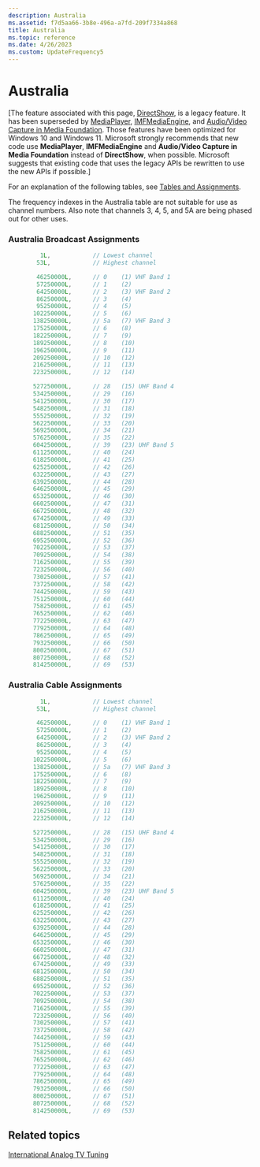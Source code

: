 ```yaml
---
description: Australia
ms.assetid: f7d5aa66-3b8e-496a-a7fd-209f7334a868
title: Australia
ms.topic: reference
ms.date: 4/26/2023
ms.custom: UpdateFrequency5
---
```


# Australia

\[The feature associated with this page, [DirectShow](/windows/win32/directshow/directshow), is a legacy feature. It has been superseded by [MediaPlayer](/uwp/api/Windows.Media.Playback.MediaPlayer), [IMFMediaEngine](/windows/win32/api/mfmediaengine/nn-mfmediaengine-imfmediaengine), and [Audio/Video Capture in Media Foundation](/windows/win32/medfound/audio-video-capture-in-media-foundation). Those features have been optimized for Windows 10 and Windows 11. Microsoft strongly recommends that new code use **MediaPlayer**, **IMFMediaEngine** and **Audio/Video Capture in Media Foundation** instead of **DirectShow**, when possible. Microsoft suggests that existing code that uses the legacy APIs be rewritten to use the new APIs if possible.\]

For an explanation of the following tables, see [Tables and Assignments](tables-and-assignments.md).

The frequency indexes in the Australia table are not suitable for use as channel numbers. Also note that channels 3, 4, 5, and 5A are being phased out for other uses.

### Australia Broadcast Assignments


```C++
         1L,            // Lowest channel
        53L,            // Highest channel

        46250000L,      // 0    (1) VHF Band 1
        57250000L,      // 1    (2)
        64250000L,      // 2    (3) VHF Band 2
        86250000L,      // 3    (4)
        95250000L,      // 4    (5)
       102250000L,      // 5    (6)
       138250000L,      // 5a   (7) VHF Band 3
       175250000L,      // 6    (8)
       182250000L,      // 7    (9)
       189250000L,      // 8    (10)
       196250000L,      // 9    (11)
       209250000L,      // 10   (12)
       216250000L,      // 11   (13)
       223250000L,      // 12   (14)

       527250000L,      // 28   (15) UHF Band 4
       534250000L,      // 29   (16) 
       541250000L,      // 30   (17) 
       548250000L,      // 31   (18) 
       555250000L,      // 32   (19) 
       562250000L,      // 33   (20) 
       569250000L,      // 34   (21) 
       576250000L,      // 35   (22) 
       604250000L,      // 39   (23) UHF Band 5
       611250000L,      // 40   (24) 
       618250000L,      // 41   (25) 
       625250000L,      // 42   (26) 
       632250000L,      // 43   (27) 
       639250000L,      // 44   (28) 
       646250000L,      // 45   (29) 
       653250000L,      // 46   (30) 
       660250000L,      // 47   (31) 
       667250000L,      // 48   (32) 
       674250000L,      // 49   (33) 
       681250000L,      // 50   (34) 
       688250000L,      // 51   (35) 
       695250000L,      // 52   (36) 
       702250000L,      // 53   (37) 
       709250000L,      // 54   (38) 
       716250000L,      // 55   (39) 
       723250000L,      // 56   (40) 
       730250000L,      // 57   (41) 
       737250000L,      // 58   (42) 
       744250000L,      // 59   (43) 
       751250000L,      // 60   (44) 
       758250000L,      // 61   (45) 
       765250000L,      // 62   (46) 
       772250000L,      // 63   (47) 
       779250000L,      // 64   (48) 
       786250000L,      // 65   (49) 
       793250000L,      // 66   (50) 
       800250000L,      // 67   (51) 
       807250000L,      // 68   (52) 
       814250000L,      // 69   (53)
```



### Australia Cable Assignments


```C++
         1L,            // Lowest channel
        53L,            // Highest channel

        46250000L,      // 0    (1) VHF Band 1
        57250000L,      // 1    (2)
        64250000L,      // 2    (3) VHF Band 2
        86250000L,      // 3    (4)
        95250000L,      // 4    (5)
       102250000L,      // 5    (6)
       138250000L,      // 5a   (7) VHF Band 3
       175250000L,      // 6    (8)
       182250000L,      // 7    (9)
       189250000L,      // 8    (10)
       196250000L,      // 9    (11)
       209250000L,      // 10   (12)
       216250000L,      // 11   (13)
       223250000L,      // 12   (14)

       527250000L,      // 28   (15) UHF Band 4
       534250000L,      // 29   (16) 
       541250000L,      // 30   (17) 
       548250000L,      // 31   (18) 
       555250000L,      // 32   (19) 
       562250000L,      // 33   (20) 
       569250000L,      // 34   (21) 
       576250000L,      // 35   (22) 
       604250000L,      // 39   (23) UHF Band 5
       611250000L,      // 40   (24) 
       618250000L,      // 41   (25) 
       625250000L,      // 42   (26) 
       632250000L,      // 43   (27) 
       639250000L,      // 44   (28) 
       646250000L,      // 45   (29) 
       653250000L,      // 46   (30) 
       660250000L,      // 47   (31) 
       667250000L,      // 48   (32) 
       674250000L,      // 49   (33) 
       681250000L,      // 50   (34) 
       688250000L,      // 51   (35) 
       695250000L,      // 52   (36) 
       702250000L,      // 53   (37) 
       709250000L,      // 54   (38) 
       716250000L,      // 55   (39) 
       723250000L,      // 56   (40) 
       730250000L,      // 57   (41) 
       737250000L,      // 58   (42) 
       744250000L,      // 59   (43) 
       751250000L,      // 60   (44) 
       758250000L,      // 61   (45) 
       765250000L,      // 62   (46) 
       772250000L,      // 63   (47) 
       779250000L,      // 64   (48) 
       786250000L,      // 65   (49) 
       793250000L,      // 66   (50) 
       800250000L,      // 67   (51) 
       807250000L,      // 68   (52) 
       814250000L,      // 69   (53) 
```



## Related topics

<dl> <dt>

[International Analog TV Tuning](international-analog-tv-tuning.md)
</dt> </dl>

 

 



